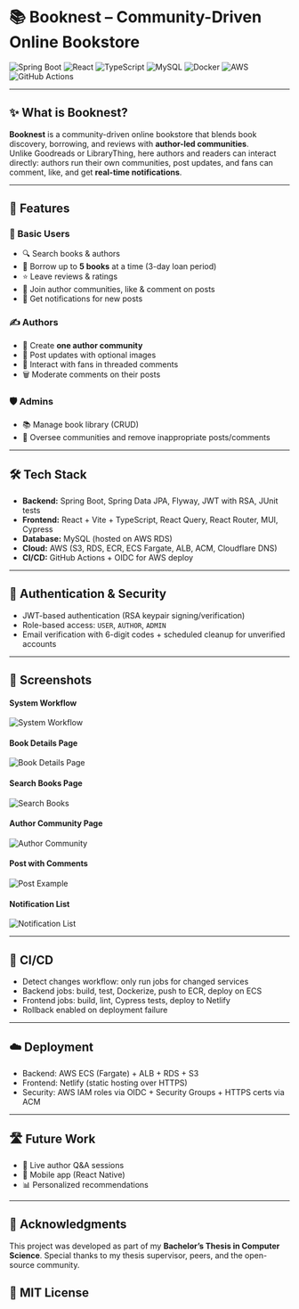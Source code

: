 # 📚 Booknest – Community-Driven Online Bookstore  

![Spring Boot](https://img.shields.io/badge/Spring%20Boot-6DB33F?logo=springboot&logoColor=white)
![React](https://img.shields.io/badge/React-61DAFB?logo=react&logoColor=black)
![TypeScript](https://img.shields.io/badge/TypeScript-3178C6?logo=typescript&logoColor=white)
![MySQL](https://img.shields.io/badge/MySQL-4479A1?logo=mysql&logoColor=white)
![Docker](https://img.shields.io/badge/docker-257bd6?logo=docker&logoColor=white)
![AWS](https://img.shields.io/badge/AWS-232F3E?logo=amazonaws&logoColor=white)
![GitHub Actions](https://img.shields.io/badge/GitHub%20Actions-2088FF?logo=githubactions&logoColor=white)

---

## ✨ What is Booknest?  
**Booknest** is a community-driven online bookstore that blends book discovery, borrowing, and reviews with **author-led communities**.  
Unlike Goodreads or LibraryThing, here authors and readers can interact directly: authors run their own communities, post updates, and fans can comment, like, and get **real-time notifications**.  

---

## 🚀 Features  

### 👤 Basic Users
- 🔍 Search books & authors  
- 📖 Borrow up to **5 books** at a time (3-day loan period)  
- ⭐ Leave reviews & ratings  
- 💬 Join author communities, like & comment on posts  
- 🔔 Get notifications for new posts  

### ✍️ Authors
- 📝 Create **one author community**  
- 📸 Post updates with optional images  
- 💬 Interact with fans in threaded comments  
- 🗑️ Moderate comments on their posts  

### 🛡️ Admins
- 📚 Manage book library (CRUD)  
- 🚨 Oversee communities and remove inappropriate posts/comments

---

## 🛠️ Tech Stack
- **Backend:** Spring Boot, Spring Data JPA, Flyway, JWT with RSA, JUnit tests  
- **Frontend:** React + Vite + TypeScript, React Query, React Router, MUI, Cypress  
- **Database:** MySQL (hosted on AWS RDS)  
- **Cloud:** AWS (S3, RDS, ECR, ECS Fargate, ALB, ACM, Cloudflare DNS)  
- **CI/CD:** GitHub Actions + OIDC for AWS deploy

---

## 🔐 Authentication & Security  
- JWT-based authentication (RSA keypair signing/verification)  
- Role-based access: `USER`, `AUTHOR`, `ADMIN`  
- Email verification with 6-digit codes + scheduled cleanup for unverified accounts  

---

## 📸 Screenshots  
#### System Workflow
![System Workflow](screenshots/Local.png)  

#### Book Details Page
![Book Details Page](screenshots/book-details-page.png)  

#### Search Books Page
![Search Books](screenshots/search-books.png)  

#### Author Community Page
![Author Community](screenshots/author-community.png)  

#### Post with Comments
![Post Example](screenshots/post-example.png)  

#### Notification List
![Notification List](screenshots/notification-list.png)  

---

## 🔄 CI/CD
- Detect changes workflow: only run jobs for changed services
- Backend jobs: build, test, Dockerize, push to ECR, deploy on ECS
- Frontend jobs: build, lint, Cypress tests, deploy to Netlify
- Rollback enabled on deployment failure

---

## ☁️ Deployment
- Backend: AWS ECS (Fargate) + ALB + RDS + S3
- Frontend: Netlify (static hosting over HTTPS)
- Security: AWS IAM roles via OIDC + Security Groups + HTTPS certs via ACM

---

## 🛣️ Future Work
- 🎥 Live author Q&A sessions
- 📱 Mobile app (React Native)
- 📊 Personalized recommendations

---

## 🙌 Acknowledgments
This project was developed as part of my **Bachelor’s Thesis in Computer Science**.
Special thanks to my thesis supervisor, peers, and the open-source community.

## 📄 MIT License
